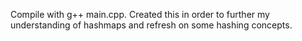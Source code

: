 Compile with g++ main.cpp.
Created this in order to further my understanding of hashmaps and refresh on some hashing concepts.
